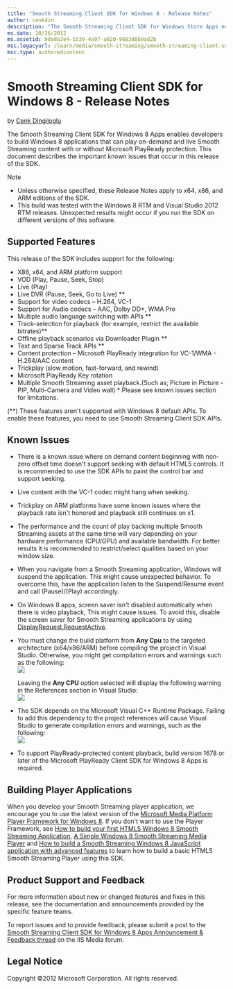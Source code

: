 ```yaml
---
title: "Smooth Streaming Client SDK for Windows 8 - Release Notes"
author: cenkdin
description: "The Smooth Streaming Client SDK for Windows Store Apps enables developers to build Windows Store applications that can play on-demand and live Smooth Streami..."
ms.date: 10/26/2012
ms.assetid: 9da8a3e4-1539-4a97-a020-9683d8b9ad2b
msc.legacyurl: /learn/media/smooth-streaming/smooth-streaming-client-sdk-for-windows-8-release-notes
msc.type: authoredcontent
---
```

# Smooth Streaming Client SDK for Windows 8 - Release Notes

by [Cenk Dingiloglu](https://github.com/cenkdin)

The Smooth Streaming Client SDK for Windows 8 Apps enables developers to build Windows 8 applications that can play on-demand and live Smooth Streaming content with or without Microsoft PlayReady protection. This document describes the important known issues that occur in this release of the SDK.

> [!NOTE]
> 
> - Unless otherwise specified, these Release Notes apply to x64, x86, and ARM editions of the SDK.
> - This build was tested with the Windows 8 RTM and Visual Studio 2012 RTM releases. Unexpected results might occur if you run the SDK on different versions of this software.

## Supported Features

This release of the SDK includes support for the following:

- X86, x64, and ARM platform support
- VOD (Play, Pause, Seek, Stop)
- Live (Play)
- Live DVR (Pause, Seek, Go to Live) \*\*
- Support for video codecs – H.264, VC-1
- Support for Audio codecs – AAC, Dolby DD+, WMA Pro
- Multiple audio language switching with APIs \*\*
- Track-selection for playback (for example, restrict the available bitrates)\*\*
- Offline playback scenarios via Downloader Plugin \*\*
- Text and Sparse Track APIs \*\*
- Content protection – Microsoft PlayReady integration for VC-1/WMA - H.264/AAC content
- Trickplay (slow motion, fast-forward, and rewind)
- Microsoft PlayReady Key rotation
- Multiple Smooth Streaming asset playback.(Such as; Picture in Picture - PIP, Multi-Camera and Video wall) \* Please see known issues section for limitations.

(\*\*) These features aren't supported with Windows 8 default APIs. To enable these features, you need to use Smooth Streaming Client SDK APIs.

## Known Issues

- There is a known issue where on demand content beginning with non-zero offset time doesn't support seeking with default HTML5 controls. It is recommended to use the SDK APIs to paint the control bar and support seeking.
- Live content with the VC-1 codec might hang when seeking.
- Trickplay on ARM platforms have some known issues where the playback rate isn't honored and playback still continues on x1.
- The performance and the count of play backing multiple Smooth Streaming assets at the same time will vary depending on your hardware performance (CPU/GPU) and available bandwidth. For better results it is recommended to restrict/select qualities based on your window size.
- When you navigate from a Smooth Streaming application, Windows will suspend the application. This might cause unexpected behavior. To overcome this, have the application listen to the Suspend/Resume event and call (Pause)/(Play) accordingly.
- On Windows 8 apps, screen saver isn't disabled automatically when there is video playback, This might cause issues. To avoid this, disable the screen saver for Smooth Streaming applications by using [DisplayRequest.RequestActive](https://msdn.microsoft.com/library/windows/apps/windows.system.display.displayrequest.requestactive.aspx).
- You must change the build platform from **Any Cpu** to the targeted architecture (x64/x86/ARM) before compiling the project in Visual Studio. Otherwise, you might get compilation errors and warnings such as the following:  
    ![](smooth-streaming-client-sdk-for-windows-8-release-notes/_static/image1.png)  
  
  Leaving the **Any CPU** option selected will display the following warning in the References section in Visual Studio:  
    ![](smooth-streaming-client-sdk-for-windows-8-release-notes/_static/image2.png)
- The SDK depends on the Microsoft Visual C++ Runtime Package. Failing to add this dependency to the project references will cause Visual Studio to generate compilation errors and warnings, such as the following:  
    ![](smooth-streaming-client-sdk-for-windows-8-release-notes/_static/image3.png)
- To support PlayReady-protected content playback, build version 1678 or later of the Microsoft PlayReady Client SDK for Windows 8 Apps is required.

## Building Player Applications

When you develop your Smooth Streaming player application, we encourage you to use the latest version of the [Microsoft Media Platform Player Framework for Windows 8](http://playerframework.codeplex.com/). If you don't want to use the Player Framework, see [How to build your first HTML5 Windows 8 Smooth Streaming Application](https://blogs.iis.net/cenkd/archive/2012/03/28/How-to-build-your-first-html5-metro-style-smooth-streaming-player.aspx), [A Simple Windows 8 Smooth Streaming Media Player](https://code.msdn.microsoft.com/Smooth-Streaming-Client-0bb1471f) and [How to build a Smooth Streaming Windows 8 JavaScript application with advanced features](https://blogs.iis.net/cenkd/archive/2012/08/09/how-to-build-a-smooth-streaming-windows-8-javascript-application-with-advanced-features.aspx) to learn how to build a basic HTML5 Smooth Streaming Player using this SDK.

## Product Support and Feedback

For more information about new or changed features and fixes in this release, see the documentation and announcements provided by the specific feature teams.

To report issues and to provide feedback, please submit a post to the [Smooth Streaming Client SDK for Windows 8 Apps Announcement & Feedback thread](https://forums.iis.net/p/1187882/2016642.aspx#2016642) on the IIS Media forum.

## Legal Notice

Copyright ©2012 Microsoft Corporation. All rights reserved.
